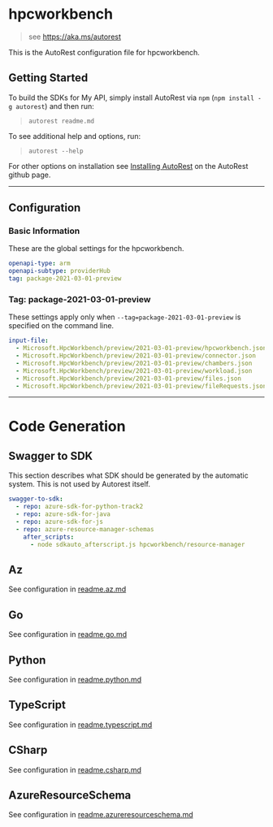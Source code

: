 # hpcworkbench

> see https://aka.ms/autorest

This is the AutoRest configuration file for hpcworkbench.

## Getting Started

To build the SDKs for My API, simply install AutoRest via `npm` (`npm install -g autorest`) and then run:

> `autorest readme.md`

To see additional help and options, run:

> `autorest --help`

For other options on installation see [Installing AutoRest](https://aka.ms/autorest/install) on the AutoRest github page.

---

## Configuration

### Basic Information

These are the global settings for the hpcworkbench.

```yaml
openapi-type: arm
openapi-subtype: providerHub
tag: package-2021-03-01-preview
```

### Tag: package-2021-03-01-preview

These settings apply only when `--tag=package-2021-03-01-preview` is specified on the command line.

```yaml $(tag) == 'package-2021-03-01-preview'
input-file:
  - Microsoft.HpcWorkbench/preview/2021-03-01-preview/hpcworkbench.json
  - Microsoft.HpcWorkbench/preview/2021-03-01-preview/connector.json
  - Microsoft.HpcWorkbench/preview/2021-03-01-preview/chambers.json
  - Microsoft.HpcWorkbench/preview/2021-03-01-preview/workload.json
  - Microsoft.HpcWorkbench/preview/2021-03-01-preview/files.json
  - Microsoft.HpcWorkbench/preview/2021-03-01-preview/fileRequests.json
```

---

# Code Generation

## Swagger to SDK

This section describes what SDK should be generated by the automatic system.
This is not used by Autorest itself.

```yaml $(swagger-to-sdk)
swagger-to-sdk:
  - repo: azure-sdk-for-python-track2
  - repo: azure-sdk-for-java
  - repo: azure-sdk-for-js
  - repo: azure-resource-manager-schemas
    after_scripts:
      - node sdkauto_afterscript.js hpcworkbench/resource-manager
```
## Az

See configuration in [readme.az.md](./readme.az.md)

## Go

See configuration in [readme.go.md](./readme.go.md)

## Python

See configuration in [readme.python.md](./readme.python.md)

## TypeScript

See configuration in [readme.typescript.md](./readme.typescript.md)

## CSharp

See configuration in [readme.csharp.md](./readme.csharp.md)

## AzureResourceSchema

See configuration in [readme.azureresourceschema.md](./readme.azureresourceschema.md)
